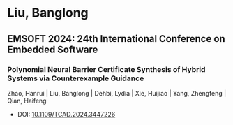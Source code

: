 # Liu, Banglong

## EMSOFT 2024: 24th International Conference on Embedded Software

### Polynomial Neural Barrier Certificate Synthesis of Hybrid Systems via Counterexample Guidance
Zhao, Hanrui | Liu, Banglong | Dehbi, Lydia | Xie, Huijiao | Yang, Zhengfeng | Qian, Haifeng
* DOI: [10.1109/TCAD.2024.3447226](https://doi.org/10.1109/TCAD.2024.3447226)

